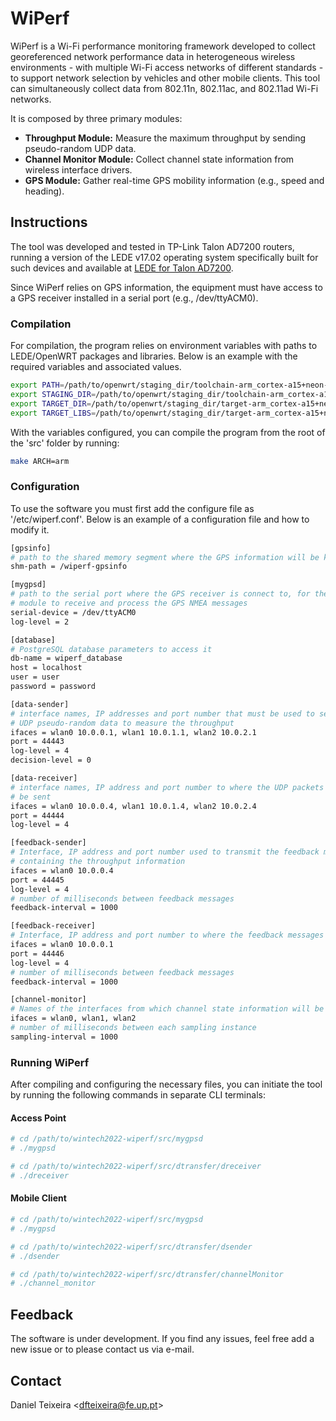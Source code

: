 # WiPerf

WiPerf is a Wi-Fi performance monitoring framework developed to collect georeferenced network performance data in heterogeneous wireless environments - with multiple Wi-Fi access networks of different standards - to support network selection by vehicles and other mobile clients. This tool can simultaneously collect data from 802.11n, 802.11ac, and 802.11ad Wi-Fi networks.

It is composed by three primary modules:
 * **Throughput Module:** Measure the maximum throughput by sending pseudo-random UDP data.
 * **Channel Monitor Module:** Collect channel state information from wireless interface drivers.
 * **GPS Module:** Gather real-time GPS mobility information (e.g., speed and heading).

## Instructions

The tool was developed and tested in TP-Link Talon AD7200 routers, running a version of the LEDE v17.02 operating system specifically built for such devices and available at [LEDE for Talon AD7200](https://github.com/seemoo-lab/lede-ad7200).

Since WiPerf relies on GPS information, the equipment must have access to a GPS receiver installed in a serial port (e.g., /dev/ttyACM0).

### Compilation

For compilation, the program relies on environment variables with paths to LEDE/OpenWRT packages and libraries. Below is an example with the required variables and associated values.

```bash
export PATH=/path/to/openwrt/staging_dir/toolchain-arm_cortex-a15+neon-vfpv4_gcc-5.4.0_musl-1.1.16_eabi/bin:$PATH
export STAGING_DIR=/path/to/openwrt/staging_dir/toolchain-arm_cortex-a15+neon-vfpv4_gcc-5.4.0_musl-1.1.16_eabi
export TARGET_DIR=/path/to/openwrt/staging_dir/target-arm_cortex-a15+neon-vfpv4_musl-1.1.16_eabi
export TARGET_LIBS=/path/to/openwrt/staging_dir/target-arm_cortex-a15+neon-vfpv4_musl-1.1.16_eabi/usr/lib
```

With the variables configured, you can compile the program from the root of the 'src' folder by running:

```bash
make ARCH=arm
```

### Configuration

To use the software you must first add the configure file as '/etc/wiperf.conf'. Below is an example of a configuration file and how to modify it.

```bash
[gpsinfo]
# path to the shared memory segment where the GPS information will be kept
shm-path = /wiperf-gpsinfo

[mygpsd]
# path to the serial port where the GPS receiver is connect to, for the GPS
# module to receive and process the GPS NMEA messages
serial-device = /dev/ttyACM0
log-level = 2

[database]
# PostgreSQL database parameters to access it
db-name = wiperf_database
host = localhost
user = user
password = password

[data-sender]
# interface names, IP addresses and port number that must be used to send
# UDP pseudo-random data to measure the throughput
ifaces = wlan0 10.0.0.1, wlan1 10.0.1.1, wlan2 10.0.2.1
port = 44443
log-level = 4
decision-level = 0

[data-receiver]
# interface names, IP address and port number to where the UDP packets will
# be sent
ifaces = wlan0 10.0.0.4, wlan1 10.0.1.4, wlan2 10.0.2.4
port = 44444
log-level = 4

[feedback-sender]
# Interface, IP address and port number used to transmit the feedback messages
# containing the throughput information
ifaces = wlan0 10.0.0.4
port = 44445
log-level = 4
# number of milliseconds between feedback messages
feedback-interval = 1000

[feedback-receiver]
# Interface, IP address and port number to where the feedback messages are sent
ifaces = wlan0 10.0.0.1
port = 44446
log-level = 4
# number of milliseconds between feedback messages
feedback-interval = 1000

[channel-monitor]
# Names of the interfaces from which channel state information will be collected
ifaces = wlan0, wlan1, wlan2
# number of milliseconds between each sampling instance
sampling-interval = 1000
```

### Running WiPerf

After compiling and configuring the necessary files, you can initiate the tool by running the following commands in separate CLI terminals:

#### Access Point
```bash
# cd /path/to/wintech2022-wiperf/src/mygpsd
# ./mygpsd
```
```bash
# cd /path/to/wintech2022-wiperf/src/dtransfer/dreceiver
# ./dreceiver
```

#### Mobile Client 
```bash
# cd /path/to/wintech2022-wiperf/src/mygpsd
# ./mygpsd
```
```bash
# cd /path/to/wintech2022-wiperf/src/dtransfer/dsender
# ./dsender
```
```bash
# cd /path/to/wintech2022-wiperf/src/dtransfer/channelMonitor
# ./channel_monitor
```

## Feedback

The software is under development. If you find any issues, feel free add a new issue or to please contact us via e-mail.

## Contact

Daniel Teixeira <<dfteixeira@fe.up.pt>>
